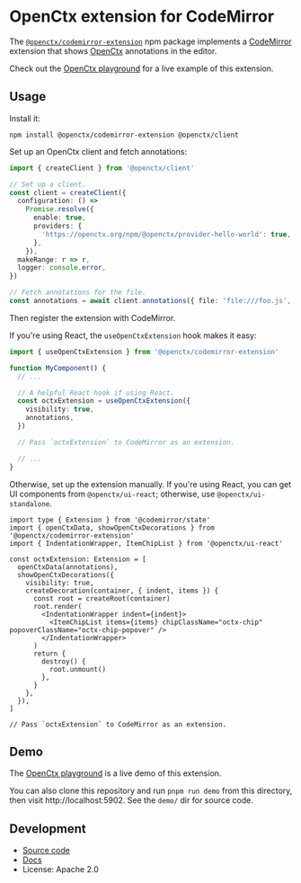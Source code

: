 # OpenCtx extension for CodeMirror

The [`@openctx/codemirror-extension`](https://www.npmjs.com/package/@openctx/codemirror-extension) npm package implements a [CodeMirror](https://codemirror.net/) extension that shows [OpenCtx](https://openctx.org) annotations in the editor.

Check out the [OpenCtx playground](https://openctx.org/playground) for a live example of this extension.

## Usage

Install it:

```shell
npm install @openctx/codemirror-extension @openctx/client
```

Set up an OpenCtx client and fetch annotations:

```typescript
import { createClient } from '@openctx/client'

// Set up a client.
const client = createClient({
  configuration: () =>
    Promise.resolve({
      enable: true,
      providers: {
        'https://openctx.org/npm/@openctx/provider-hello-world': true,
      },
    }),
  makeRange: r => r,
  logger: console.error,
})

// Fetch annotations for the file.
const annotations = await client.annotations({ file: 'file:///foo.js', content: 'my file\nhello\nworld' })
```

Then register the extension with CodeMirror.

If you're using React, the `useOpenCtxExtension` hook makes it easy:

```typescript
import { useOpenCtxExtension } from '@openctx/codemirror-extension'

function MyComponent() {
  // ...

  // A helpful React hook if using React.
  const octxExtension = useOpenCtxExtension({
    visibility: true,
    annotations,
  })

  // Pass `octxExtension` to CodeMirror as an extension.

  // ...
}
```

Otherwise, set up the extension manually. If you're using React, you can get UI components from `@openctx/ui-react`; otherwise, use `@openctx/ui-standalone`.

```tsx
import type { Extension } from '@codemirror/state'
import { openCtxData, showOpenCtxDecorations } from '@openctx/codemirror-extension'
import { IndentationWrapper, ItemChipList } from '@openctx/ui-react'

const octxExtension: Extension = [
  openCtxData(annotations),
  showOpenCtxDecorations({
    visibility: true,
    createDecoration(container, { indent, items }) {
      const root = createRoot(container)
      root.render(
        <IndentationWrapper indent={indent}>
          <ItemChipList items={items} chipClassName="octx-chip" popoverClassName="octx-chip-popover" />
        </IndentationWrapper>
      )
      return {
        destroy() {
          root.unmount()
        },
      }
    },
  }),
]

// Pass `octxExtension` to CodeMirror as an extension.
```

## Demo

The [OpenCtx playground](https://openctx.org/playground) is a live demo of this extension.

You can also clone this repository and run `pnpm run demo` from this directory, then visit http://localhost:5902. See the `demo/` dir for source code.

## Development

- [Source code](https://sourcegraph.com/github.com/sourcegraph/openctx/-/tree/client/codemirror)
- [Docs](https://openctx.org/docs/clients/codemirror)
- License: Apache 2.0
